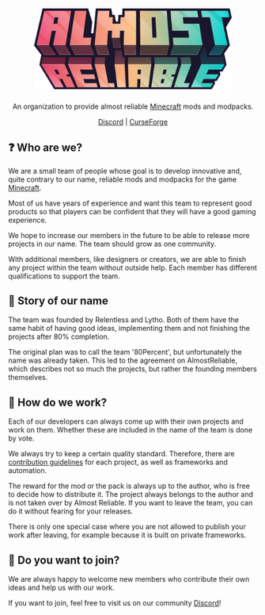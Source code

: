<h1 align="center">
    <a href="https://raw.githubusercontent.com/AlmostReliable/.github/main/profile/banner.png"><img src="banner.png" alt="Logo" width=400></a>
</h1>
<div align="center">

An organization to provide almost reliable [Minecraft] mods and modpacks.

[Discord] | [CurseForge]

</div>

## **❓ Who are we?**
We are a small team of people whose goal is to develop innovative and, quite contrary to our name, reliable mods and modpacks for the game [Minecraft].

Most of us have years of experience and want this team to represent good products so that players can be confident that they will have a good gaming experience.

We hope to increase our members in the future to be able to release more projects in our name. The team should grow as one community.

With additional members, like designers or creators, we are able to finish any project within the team without outside help. Each member has different qualifications to support the team.

## **👀 Story of our name**
The team was founded by Relentless and Lytho. Both of them have the same habit of having good ideas, implementing them and not finishing the projects after 80% completion.

The original plan was to call the team '80Percent', but unfortunately the name was already taken. This led to the agreement on AlmostReliable, which describes not so much the projects, but rather the founding members themselves.

## **🔧 How do we work?**
Each of our developers can always come up with their own projects and work on them. Whether these are included in the name of the team is done by vote.

We always try to keep a certain quality standard. Therefore, there are [contribution guidelines] for each project, as well as frameworks and automation.

The reward for the mod or the pack is always up to the author, who is free to decide how to distribute it. The project always belongs to the author and is not taken over by Almost Reliable. If you want to leave the team, you can do it without fearing for your releases.

There is only one special case where you are not allowed to publish your work after leaving, for example because it is built on private frameworks.

## **💚 Do you want to join?**
We are always happy to welcome new members who contribute their own ideas and help us with our work.

If you want to join, feel free to visit us on our community [Discord]!


<!-- Links -->
[minecraft]: https://www.minecraft.net/
[discord]: https://discord.com/invite/ThFnwZCyYY
[curseforge]: https://www.curseforge.com/members/teamalmostreliable/projects
[contribution guidelines]: https://github.com/AlmostReliable/.github/blob/main/.github/CONTRIBUTING.md
